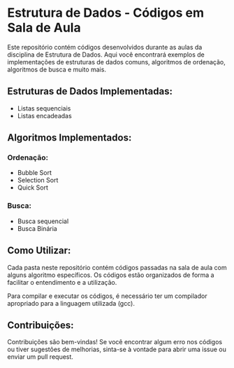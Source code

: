 # Estrutura de Dados - Códigos em Sala de Aula

Este repositório contém códigos desenvolvidos durante as aulas da disciplina de Estrutura de Dados. Aqui você encontrará exemplos de implementações de estruturas de dados comuns, algoritmos de ordenação, algoritmos de busca e muito mais.

## Estruturas de Dados Implementadas:

- Listas sequenciais
- Listas encadeadas

## Algoritmos Implementados:

### Ordenação:
- Bubble Sort
- Selection Sort
- Quick Sort

### Busca:
- Busca sequencial
- Busca Binária

## Como Utilizar:

Cada pasta neste repositório contém códigos passadas na sala de aula com alguns algoritmo específicos. Os códigos estão organizados de forma a facilitar o entendimento e a utilização.

Para compilar e executar os códigos, é necessário ter um compilador apropriado para a linguagem utilizada (gcc).

## Contribuições:

Contribuições são bem-vindas! Se você encontrar algum erro nos códigos ou tiver sugestões de melhorias, sinta-se à vontade para abrir uma issue ou enviar um pull request.
